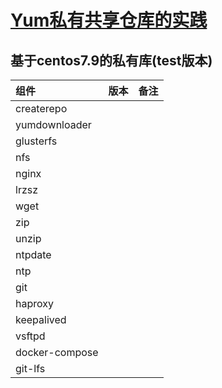 # [Yum私有共享仓库的实践](https://linuxwt.com/yumsi-you-gong-xiang-cang-ku-de-shi-jian/)
## 基于centos7.9的私有库(test版本) 
|组件|版本|备注|
|:------|:------|:------|   
|createrepo|||
|yumdownloader|||
|glusterfs|||   
|nfs|||   
|nginx|||   
|lrzsz|||   
|wget|||   
|zip|||   
|unzip|||   
|ntpdate|||   
|ntp|||   
|git|||   
|haproxy|||   
|keepalived|||  
|vsftpd|||
|docker-compose|||   
git-lfs||||   
